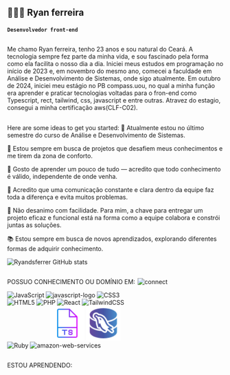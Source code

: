 ## 🧑🏽‍💻 Ryan ferreira

 **`Desenvolvedor front-end`**

##
 Me chamo Ryan ferreira, tenho 23 anos e sou natural do Ceará. A tecnologia sempre fez parte da minha vida, e sou fascinado pela forma como ela facilita o nosso dia a dia. Iniciei meus estudos em programação no início de 2023 e, em novembro do mesmo ano, comecei a faculdade em Análise e Desenvolvimento de Sistemas, onde sigo atualmente. Em outubro de 2024, iniciei meu estágio no PB compass.uou, no qual a minha função era aprender e praticar tecnologias voltadas para o fron-end como Typescript, rect, tailwind, css, javascript e entre outras. Atravez do estagio, consegui a minha certificação aws(CLF-C02).

##
Here are some ideas to get you started:
🌱 Atualmente estou no último semestre do curso de Análise e Desenvolvimento de Sistemas.

👯 Estou sempre em busca de projetos que desafiem meus conhecimentos e me tirem da zona de conforto.

🎯 Gosto de aprender um pouco de tudo — acredito que todo conhecimento é válido, independente de onde venha.

🤝 Acredito que uma comunicação constante e clara dentro da equipe faz toda a diferença e evita muitos problemas.

💪 Não desanimo com facilidade. Para mim, a chave para entregar um projeto eficaz e funcional está na forma como a equipe colabora e constrói juntas as soluções.

📚 Estou sempre em busca de novos aprendizados, explorando diferentes formas de adquirir conhecimento.

![Ryandsferrer GitHub stats](https://github-readme-stats.vercel.app/api?username=Ryandsferrer&show_icons=true&theme=tokyonight)

##
<div style="display: iline_block">
POSSUO CONHECIMENTO OU DOMÍNIO EM:

<img align='right' alt='connect' src='https://media2.giphy.com/media/v1.Y2lkPTc5MGI3NjExd2xyM3V2NnI2dW1wbDByMWlramp1cWdkaG90c2Z0dDE2cnpyczA1cSZlcD12MV9pbnRlcm5hbF9naWZfYnlfaWQmY3Q9Zw/lQDdDwdZpfYRn1MsJy/giphy.gif' width='200' height='200'/>

<p>
  <img src="https://img.icons8.com/?size=100&id=ouWtcsgDBiwO&format=png&color=000000" width="80" alt="JavaScript"/>
  <img width="64" height="64" src="https://img.icons8.com/nolan/64/javascript-logo.png" alt="javascript-logo"/>
  <img src="https://img.icons8.com/?size=100&id=5cVdiiKKi0vX&format=png&color=000000" width="80" alt="CSS3"/>
  <img src="https://img.icons8.com/?size=100&id=CMVEhOBzk3Zp&format=png&color=000000" width="80" alt="HTML5"/>
  <img src="https://img.icons8.com/?size=100&id=JybIpZjjXT0F&format=png&color=000000" width="80" alt="PHP"/>
  <img src="https://img.icons8.com/?size=100&id=t4YbEbA834uH&format=png&color=000000" width="80" alt="React"/>
  <img src="https://img.icons8.com/nolan/64/tailwind_css.png" width="80" alt="TailwindCSS"/>
  <img style="margin-left: 100px;" src="https://github.com/Ryanferre/DogsImg/blob/main/typescript(1).png?raw=true" width="80" alt="TypeScript"/>
  <img src="https://github.com/Ryanferre/DogsImg/blob/main/banco-de-dados-mysql(1).png?raw=true" width="80" alt="MySQL"/>
  <img src="https://img.icons8.com/nolan/64/ruby-programming-language.png" width="80" alt="Ruby"/>
  <img width="64" height="64" src="https://img.icons8.com/nolan/64/amazon-web-services.png" alt="amazon-web-services"/>
</p>

</div>

##
ESTOU APRENDENDO:
<div style='display:inline_block'><br>
  
   
</div>
